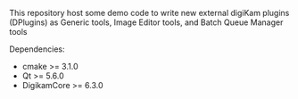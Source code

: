 This repository host some demo code to write new external digiKam plugins (DPlugins)
as Generic tools, Image Editor tools, and Batch Queue Manager tools

Dependencies:

- cmake       >= 3.1.0
- Qt          >= 5.6.0
- DigikamCore >= 6.3.0